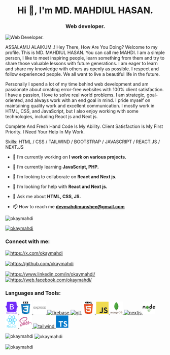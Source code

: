 <h1 align="center">Hi 👋, I'm MD. MAHDIUL HASAN.</h1>
<h3 align="center">Web developer.</h3>

![Web Developer.](https://i.ibb.co.com/T4CvMhJ/mahdiulhasan.png)

ASSALAMU ALAIKUM..! Hey There, How Are You Doing? Welcome to my profile. This is MD. MAHDIUL HASAN. You can call me MAHDI. I am a simple person, I like to meet inspiring people, learn something from them and try to share those valuable lessons with future generations. I am eager to learn and share my knowledge with others as openly as possible. I respect and follow experienced people. We all want to live a beautiful life in the future.

Personally I spend a lot of my time behind web development and am passionate about creating error-free websites with 100% client satisfaction. I have a passion, I love to solve real world problems. I am strategic, goal-oriented, and always work with an end goal in mind. I pride myself on maintaining quality work and excellent communication.
I mostly work in HTML, CSS, and JavaScript, but I also enjoy working with some technologies, including React js and Next js.

Complete And Fresh Hand Code Is My Ability. Client Satisfaction Is My First Priority. I Need Your Help In My Work.

Skills: HTML / CSS / TAILWIND / BOOTSTRAP / JAVASCRIPT / REACT.JS / NEXT.JS

- 🔭 I’m currently working on **I work on various projects.**

- 🌱 I’m currently learning **JavaScript, PHP.**

- 👯 I’m looking to collaborate on **React and Next js.**

- 🤝 I’m looking for help with **React and Next js.**

- 💬 Ask me about **HTML, CSS, JS.**

- 📫 How to reach me **devmahdimunshee@gmail.com**

<p align="left"> <img src="https://komarev.com/ghpvc/?username=okaymahdi&label=Profile%20views&color=0e75b6&style=flat" alt="okaymahdi" /> </p>

<p align="left"> <a href="https://github.com/ryo-ma/github-profile-trophy"><img src="https://github-profile-trophy.vercel.app/?username=okaymahdi" alt="okaymahdi" /></a> </p>

<h3 align="left">Connect with me:</h3>
<p align="left">

<a href="https://twitter.com/okaymahdi" target="blank"><img align="center" src="https://raw.githubusercontent.com/rahuldkjain/github-profile-readme-generator/master/src/images/icons/Social/twitter.svg" alt="https://x.com/okaymahdi" height="30" width="40" /></a>

<a href="https://github.com/https://github.com/okaymahdi" target="blank"><img align="center" src="https://raw.githubusercontent.com/rahuldkjain/github-profile-readme-generator/master/src/images/icons/Social/github.svg" alt="https://github.com/okaymahdi" height="30" width="40" /></a>

<a href="https://linkedin.com/in/okaymahdi/" target="blank"><img align="center" src="https://raw.githubusercontent.com/rahuldkjain/github-profile-readme-generator/master/src/images/icons/Social/linked-in-alt.svg" alt="https://www.linkedin.com/in/okaymahdi/" height="30" width="40" /></a>
<a href="https://web.facebook.com/okaymahdi/" target="blank"><img align="center" src="https://raw.githubusercontent.com/rahuldkjain/github-profile-readme-generator/master/src/images/icons/Social/facebook.svg" alt="https://web.facebook.com/okaymahdi/" height="30" width="40" /></a>

</p>

<h3 align="left">Languages and Tools:</h3>
<p align="left"> <a href="https://getbootstrap.com" target="_blank" rel="noreferrer"> <img src="https://raw.githubusercontent.com/devicons/devicon/master/icons/bootstrap/bootstrap-plain-wordmark.svg" alt="bootstrap" width="40" height="40"/> </a> <a href="https://www.w3schools.com/css/" target="_blank" rel="noreferrer"> <img src="https://raw.githubusercontent.com/devicons/devicon/master/icons/css3/css3-original-wordmark.svg" alt="css3" width="40" height="40"/> </a> <a href="https://expressjs.com" target="_blank" rel="noreferrer"> <img src="https://raw.githubusercontent.com/devicons/devicon/master/icons/express/express-original-wordmark.svg" alt="express" width="40" height="40"/> </a> <a href="https://firebase.google.com/" target="_blank" rel="noreferrer"> <img src="https://www.vectorlogo.zone/logos/firebase/firebase-icon.svg" alt="firebase" width="40" height="40"/> </a> <a href="https://git-scm.com/" target="_blank" rel="noreferrer"> <img src="https://www.vectorlogo.zone/logos/git-scm/git-scm-icon.svg" alt="git" width="40" height="40"/> </a> <a href="https://www.w3.org/html/" target="_blank" rel="noreferrer"> <img src="https://raw.githubusercontent.com/devicons/devicon/master/icons/html5/html5-original-wordmark.svg" alt="html5" width="40" height="40"/> </a> <a href="https://developer.mozilla.org/en-US/docs/Web/JavaScript" target="_blank" rel="noreferrer"> <img src="https://raw.githubusercontent.com/devicons/devicon/master/icons/javascript/javascript-original.svg" alt="javascript" width="40" height="40"/> </a> <a href="https://www.mongodb.com/" target="_blank" rel="noreferrer"> <img src="https://raw.githubusercontent.com/devicons/devicon/master/icons/mongodb/mongodb-original-wordmark.svg" alt="mongodb" width="40" height="40"/> </a> <a href="https://nextjs.org/" target="_blank" rel="noreferrer"> <img src="https://cdn.worldvectorlogo.com/logos/nextjs-2.svg" alt="nextjs" width="40" height="40"/> </a> <a href="https://nodejs.org" target="_blank" rel="noreferrer"> <img src="https://raw.githubusercontent.com/devicons/devicon/master/icons/nodejs/nodejs-original-wordmark.svg" alt="nodejs" width="40" height="40"/> </a> <a href="https://reactjs.org/" target="_blank" rel="noreferrer"> <img src="https://raw.githubusercontent.com/devicons/devicon/master/icons/react/react-original-wordmark.svg" alt="react" width="40" height="40"/> </a> <a href="https://sass-lang.com" target="_blank" rel="noreferrer"> <img src="https://raw.githubusercontent.com/devicons/devicon/master/icons/sass/sass-original.svg" alt="sass" width="40" height="40"/> </a> <a href="https://tailwindcss.com/" target="_blank" rel="noreferrer"> <img src="https://www.vectorlogo.zone/logos/tailwindcss/tailwindcss-icon.svg" alt="tailwind" width="40" height="40"/> </a> <a href="https://www.typescriptlang.org/" target="_blank" rel="noreferrer"> <img src="https://raw.githubusercontent.com/devicons/devicon/master/icons/typescript/typescript-original.svg" alt="typescript" width="40" height="40"/> </a> </p>

<p><img align="left" src="https://github-readme-stats.vercel.app/api/top-langs?username=okaymahdi&show_icons=true&locale=en&layout=compact" alt="okaymahdi" /></p>

<p>&nbsp;<img align="center" src="https://github-readme-stats.vercel.app/api?username=okaymahdi&show_icons=true&locale=en" alt="okaymahdi" /></p>

<p><img align="center" src="https://github-readme-streak-stats.herokuapp.com/?user=okaymahdi&" alt="okaymahdi" /></p>
